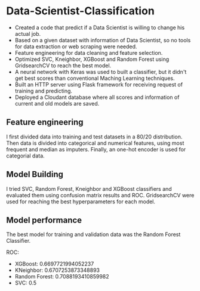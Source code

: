 # Data-Scientist-Classification
* Created a code that predict if a Data Scientist is willing to change his actual job.
* Based on a given dataset with information of Data Scientist, so no tools for data extraction or web scraping were needed.
* Feature engineering for data cleaning and feature selection.
* Optimized SVC, Kneighbor, XGBoost and Random Forest using GridsearchCV to reach the best model. 
* A neural network with Keras was used to built a classifier, but it didn't get best scores than conventional Maching Learning techniques.
* Built an HTTP server using Flask framework for receiving request of training and predicting. 
* Deployed a Cloudant database where all scores and information of current and old models are saved. 

## Feature engineering
I first divided data into training and test datasets in a 80/20 distribution. Then data is divided into categorical and numerical features, using most frequent and median as imputers. Finally, an one-hot encoder is used for categorial data.

## Model Building 

I tried SVC, Random Forest, Kneighbor and XGBoost classifiers and evaluated them using confusion matrix results and ROC. GridsearchCV were used for reaching the best hyperparameters for each model.  

## Model performance
The best model for training and validation data was the Random Forest Classifier.

ROC:

* XGBoost: 0.6697721994052237
* KNeighbor: 0.6707253873348893
* Random Forest: 0.7088193410859982
* SVC: 0.5
